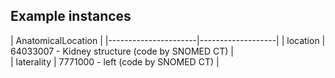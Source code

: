 
## Example instances
| AnatomicalLocation                      |
|----------------------|-------------------|
| location | 64033007 - Kidney structure (code by SNOMED CT) |   
| laterality | 7771000 - left (code by SNOMED CT) |
